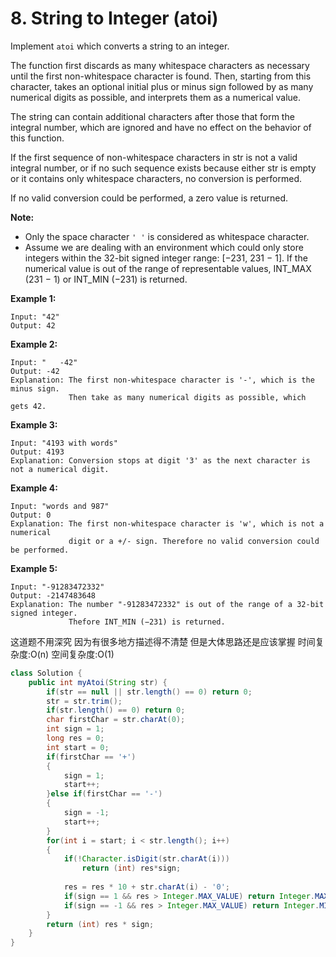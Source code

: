 # 8. String to Integer \(atoi\)

Implement `atoi` which converts a string to an integer.

The function first discards as many whitespace characters as necessary until the first non-whitespace character is found. Then, starting from this character, takes an optional initial plus or minus sign followed by as many numerical digits as possible, and interprets them as a numerical value.

The string can contain additional characters after those that form the integral number, which are ignored and have no effect on the behavior of this function.

If the first sequence of non-whitespace characters in str is not a valid integral number, or if no such sequence exists because either str is empty or it contains only whitespace characters, no conversion is performed.

If no valid conversion could be performed, a zero value is returned.

**Note:**

* Only the space character `' '` is considered as whitespace character.
* Assume we are dealing with an environment which could only store integers within the 32-bit signed integer range: \[−231,  231 − 1\]. If the numerical value is out of the range of representable values, INT\_MAX \(231 − 1\) or INT\_MIN \(−231\) is returned.

**Example 1:**

```text
Input: "42"
Output: 42
```

**Example 2:**

```text
Input: "   -42"
Output: -42
Explanation: The first non-whitespace character is '-', which is the minus sign.
             Then take as many numerical digits as possible, which gets 42.
```

**Example 3:**

```text
Input: "4193 with words"
Output: 4193
Explanation: Conversion stops at digit '3' as the next character is not a numerical digit.
```

**Example 4:**

```text
Input: "words and 987"
Output: 0
Explanation: The first non-whitespace character is 'w', which is not a numerical 
             digit or a +/- sign. Therefore no valid conversion could be performed.
```

**Example 5:**

```text
Input: "-91283472332"
Output: -2147483648
Explanation: The number "-91283472332" is out of the range of a 32-bit signed integer.
             Thefore INT_MIN (−231) is returned.
```

这道题不用深究 因为有很多地方描述得不清楚 但是大体思路还是应该掌握 时间复杂度:O\(n\) 空间复杂度:O\(1\)

```java
class Solution {
    public int myAtoi(String str) {
        if(str == null || str.length() == 0) return 0;
        str = str.trim();
        if(str.length() == 0) return 0;
        char firstChar = str.charAt(0);
        int sign = 1;
        long res = 0;
        int start = 0;
        if(firstChar == '+')
        {
            sign = 1;
            start++;
        }else if(firstChar == '-')
        {
            sign = -1;
            start++;
        }
        for(int i = start; i < str.length(); i++)
        {
            if(!Character.isDigit(str.charAt(i)))
                return (int) res*sign;
            
            res = res * 10 + str.charAt(i) - '0';
            if(sign == 1 && res > Integer.MAX_VALUE) return Integer.MAX_VALUE;
            if(sign == -1 && res > Integer.MAX_VALUE) return Integer.MIN_VALUE;
        }
        return (int) res * sign;
    }
}
```



